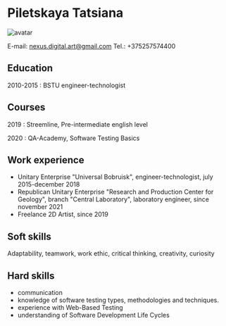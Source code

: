 **Piletskaya Tatsiana**
============
![avatar](https://clip2net.com/clip/m530173/d9d81-clip-24kb.jpg)



E-mail: nexus.digital.art@gmail.com
Tel.: +375257574400


**Education**
---------

2010-2015 
:  BSTU engineer-technologist

**Courses**
---------

2019
:  Streemline, Pre-intermediate english level

2020
:  QA-Academy, Software Testing Basics

**Work experience**
----------

- Unitary Enterprise "Universal Bobruisk",
engineer-technologist, july 2015-december 2018
- Republican Unitary Enterprise "Research and Production Center for Geology", branch "Central Laboratory", 
  laboratory engineer, since november 2021
- Freelance 2D Artist, since 2019

**Soft skills**
-----
Adaptability, teamwork, work ethic, critical thinking, creativity, curiosity

**Hard skills**
-----
- communication
- knowledge of software testing types, methodologies and
techniques.
- experience with Web-Based Testing
- understanding of Software Development Life Cycles


